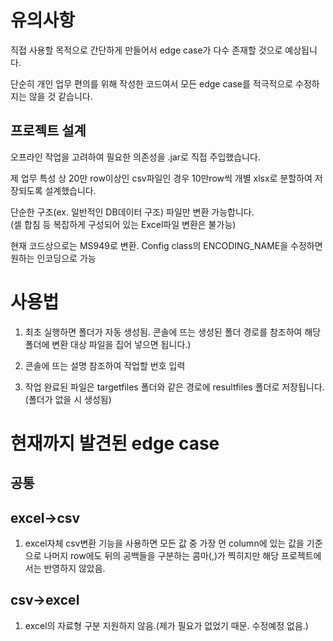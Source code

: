 # 유의사항

직접 사용할 목적으로 간단하게 만들어서 edge case가 다수 존재할 것으로 예상됩니다.

단순히 개인 업무 편의를 위해 작성한 코드여서 모든 edge case를 적극적으로 수정하지는 않을 것 같습니다.  


## 프로젝트 설계
오프라인 작업을 고려하여 필요한 의존성을 .jar로 직접 주입했습니다.

제 업무 특성 상 20만 row이상인 csv파일인 경우 10만row씩 개별 xlsx로 분할하여 저장되도록 설계했습니다.

단순한 구조(ex. 일반적인 DB데이터 구조) 파일만 변환 가능합니다.  
(셀 합침 등 복잡하게 구성되어 있는 Excel파일 변환은 불가능)

현재 코드상으로는 MS949로 변환. Config class의 ENCODING_NAME을 수정하면 원하는 인코딩으로 가능

# 사용법

1. 최초 실행하면 폴더가 자동 생성됨. 콘솔에 뜨는 생성된 폴더 경로를 참조하여 해당 폴더에 변환 대상 파일을 집어 넣으면 됩니다.)


2. 콘솔에 뜨는 설명 참조하여 작업할 번호 입력


3. 작업 완료된 파일은 targetfiles 폴더와 같은 경로에 resultfiles 폴더로 저장됩니다.(폴더가 없을 시 생성됨)



# 현재까지 발견된 edge case
## 공통

  
## excel->csv

1. excel자체 csv변환 기능을 사용하면 모든 값 중 가장 먼 column에 있는 값을 기준으로 나머지 row에도 뒤의 공백들을 구분하는 콤마(,)가 찍히지만 해당 프로젝트에서는 반영하지 않았음.


## csv->excel
1. excel의 자료형 구분 지원하지 않음.(제가 필요가 없었기 때문. 수정예정 없음.)
